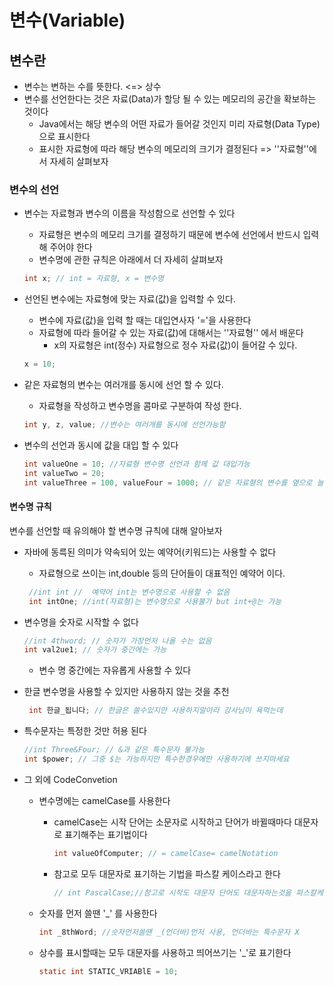 # 변수(Variable)

## 변수란

- 변수는 변하는 수를 뜻한다. <=> 상수
- 변수를 선언한다는 것은 자료(Data)가 할당 될 수 있는 메모리의 공간을 확보하는 것이다
  - Java에서는 해당 변수의 어떤 자료가 들어갈 것인지 미리 자료형(Data Type)으로 표시한다
  - 표시한 자료형에 따라 해당 변수의 메모리의 크기가 결정된다 => ''자료형''에서 자세히 살펴보자

### 변수의 선언

- 변수는 자료형과 변수의 이름을 작성함으로 선언할 수 있다

  - 자료형은 변수의 메모리 크기를 결정하기 때문에 변수에 선언에서 반드시 입력해 주어야 한다
  - 변수명에 관한 규칙은 아래에서 더 자세히 살펴보자

  ```java
  int x; // int = 자료형, x = 변수명
  ```

- 선언된 변수에는 자료형에 맞는 자료(값)을 입력할 수 있다.

  - 변수에 자료(값)을 입력 할 때는 대입연사자 '='을 사용한다
  - 자료형에 따라 들어갈 수 있는 자료(값)에 대해서는 ''자료형'' 에서 배운다
    - x의 자료형은 int(정수) 자료형으로 정수 자료(값)이 들어갈 수 있다.

  ```java
  x = 10; 
  ```

- 같은 자료형의 변수는 여러개를 동시에 선언 할 수 있다.

  - 자료형을 작성하고 변수명을 콤마로 구분하여 작성 한다.

  ```java
  int y, z, value; //변수는 여러개를 동시에 선언가능함
  ```

- 변수의 선언과 동시에 값을 대입 할 수 있다

  ```java
  int valueOne = 10; //자료형 변수명 선언과 함께 값 대입가능
  int valueTwo = 20; 
  int valueThree = 100, valueFour = 1000; // 같은 자료형의 변수를 옆으로 늘여서 선언
  ```

  

#### 변수명 규칙

변수를 선언할 때 유의해야 할 변수명 규칙에 대해 알아보자

- 자바에 동륵된 의미가 약속되어 있는 예약어(키워드)는 사용할 수 없다

  - 자료형으로 쓰이는 int,double 등의 단어들이 대표적인 예약어 이다.

  ```java
   //int int //  예약어 int는 변수명으로 사용할 수 없음
   int intOne; //int(자료형)는 변수명으로 사용불가 but int+@는 가능
  ```

  

  

- 변수명을 숫자로 시작할 수 없다

  ```java
  //int 4thword; // 숫자가 가장먼저 나올 수는 없음
  int val2ue1; // 숫자가 중간에는 가능
  ```

  - 변수 명 중간에는 자유롭게 사용할 수 있다

    

- 한글 변수명을 사용할 수 있지만 사용하지 않는 것을 추천

  ```java
   int 한글_됩니다; // 한글은 쓸수있지만 사용하지말아라 강사님이 욕먹는데
  ```

- 특수문자는 특정한 것만 허용 된다

  ```java
  //int Three&Four; // &과 같은 특수문자 불가능
  int $power; // 그중 $는 가능하지만 특수한경우에만 사용하기에 쓰지마세요
  ```

- 그 외에 CodeConvetion

  - 변수명에는 camelCase를 사용한다

    - camelCase는 시작 단어는 소문자로 시작하고 단어가 바뀔때마다 대문자로 표기해주는 표기법이다

      ```java
      int valueOfComputer; // = camelCase= camelNotation
      ```

    - 참고로 모두 대문자로 표기하는 기법을 파스칼 케이스라고 한다

      ```java
      // int PascalCase;//참고로 시작도 대문자 단어도 대문자하는것을 파스칼케이스
      ```

  - 숫자를 먼저 쓸땐 '_' 를 사용한다

    ```java
    int _8thWord; //숫자먼저쓸땐 _(언더바)먼저 사용, 언더바는 특수문자 X
    ```

  - 상수를 표시할때는 모두 대문자를 사용하고 띄어쓰기는 '_'로 표기한다

    ```java
    static int STATIC_VRIABlE = 10;
    ```

    